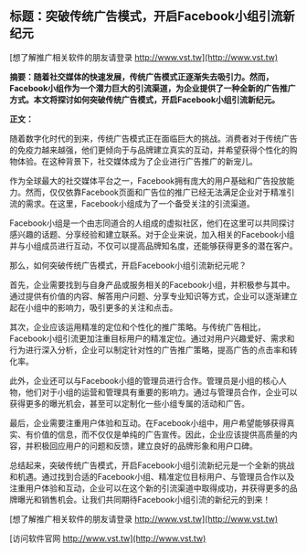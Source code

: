 ## **标题：突破传统广告模式，开启Facebook小组引流新纪元**

[想了解推广相关软件的朋友请登录 http://www.vst.tw](http://www.vst.tw)

**摘要：随着社交媒体的快速发展，传统广告模式正逐渐失去吸引力。然而，Facebook小组作为一个潜力巨大的引流渠道，为企业提供了一种全新的广告推广方式。本文将探讨如何突破传统广告模式，开启Facebook小组引流新纪元。**

**正文：**

随着数字化时代的到来，传统广告模式正在面临巨大的挑战。消费者对于传统广告的免疫力越来越强，他们更倾向于与品牌建立真实的互动，并希望获得个性化的购物体验。在这种背景下，社交媒体成为了企业进行广告推广的新宠儿。

作为全球最大的社交媒体平台之一，Facebook拥有庞大的用户基础和广告投放能力。然而，仅仅依靠Facebook页面和广告位的推广已经无法满足企业对于精准引流的需求。在这里，Facebook小组成为了一个备受关注的引流渠道。

Facebook小组是一个由志同道合的人组成的虚拟社区，他们在这里可以共同探讨感兴趣的话题、分享经验和建立联系。对于企业来说，加入相关的Facebook小组并与小组成员进行互动，不仅可以提高品牌知名度，还能够获得更多的潜在客户。

那么，如何突破传统广告模式，开启Facebook小组引流新纪元呢？

首先，企业需要找到与自身产品或服务相关的Facebook小组，并积极参与其中。通过提供有价值的内容、解答用户问题、分享专业知识等方式，企业可以逐渐建立起在小组中的影响力，吸引更多的关注和点击。

其次，企业应该运用精准的定位和个性化的推广策略。与传统广告相比，Facebook小组引流更加注重目标用户的精准定位。通过对用户兴趣爱好、需求和行为进行深入分析，企业可以制定针对性的广告推广策略，提高广告的点击率和转化率。

此外，企业还可以与Facebook小组的管理员进行合作。管理员是小组的核心人物，他们对于小组的运营和管理具有重要的影响力。通过与管理员合作，企业可以获得更多的曝光机会，甚至可以定制化一些小组专属的活动和广告。

最后，企业需要注重用户体验和互动。在Facebook小组中，用户希望能够获得真实、有价值的信息，而不仅仅是单纯的广告宣传。因此，企业应该提供高质量的内容，并积极回应用户的问题和反馈，建立良好的品牌形象和用户口碑。

总结起来，突破传统广告模式，开启Facebook小组引流新纪元是一个全新的挑战和机遇。通过找到合适的Facebook小组、精准定位目标用户、与管理员合作以及注重用户体验和互动，企业可以在这个新的引流渠道中取得成功，并获得更多的品牌曝光和销售机会。让我们共同期待Facebook小组引流的新纪元的到来！

[想了解推广相关软件的朋友请登录 http://www.vst.tw](http://www.vst.tw)


[访问软件官网 http://www.vst.tw](http://www.vst.tw)

